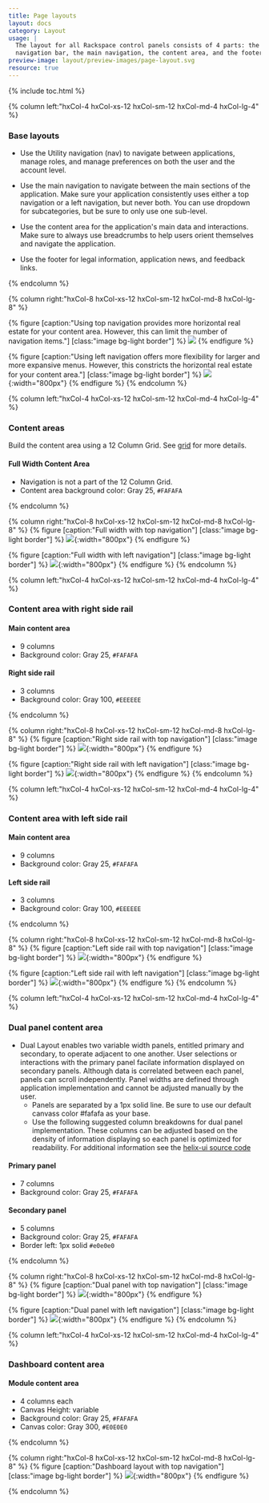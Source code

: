 ```yaml
---
title: Page layouts
layout: docs
category: Layout
usage: |
  The layout for all Rackspace control panels consists of 4 parts: the account
  navigation bar, the main navigation, the content area, and the footer.
preview-image: layout/preview-images/page-layout.svg
resource: true
---
```


{% include toc.html %}

<section class="static-section"  markdown="1">
<div class="hxRow"  markdown="1">
{% column left:"hxCol-4 hxCol-xs-12 hxCol-sm-12 hxCol-md-4 hxCol-lg-4" %}

### Base layouts
- Use the Utility navigation (nav) to navigate between applications, manage roles, and manage preferences on both the user and the account level.

- Use the main navigation to navigate between the main sections of the application. Make sure your application consistently uses either a top navigation or a left navigation, but never both. You can use dropdown for subcategories, but be sure to only use one sub-level.

- Use the content area for the application's main data and interactions. Make sure to always use breadcrumbs to help users orient themselves and navigate the application.

- Use the footer for legal information, application news, and feedback links.

{% endcolumn %}

{% column right:"hxCol-8 hxCol-xs-12 hxCol-sm-12 hxCol-md-8 hxCol-lg-8" %}

{% figure [caption:"Using top navigation provides more horizontal real estate for
your content area. However, this can limit the number of navigation items."] [class:"image bg-light border"] %}
![]({{site.url}}/assets/images/layout/page-layouts/layout-navigation-top.png)
{% endfigure %}

{% figure [caption:"Using left navigation offers more flexibility for larger and
more expansive menus. However, this constricts the horizontal real estate for your
content area."] [class:"image bg-light border"] %}
![]({{site.url}}/assets/images/layout/page-layouts/layout-navigation-side.png){:width="800px"}
{% endfigure %}
{% endcolumn %}
</div>
</section>

<section class="static-section"  markdown="1">
<div class="hxRow"  markdown="1">
{% column left:"hxCol-4 hxCol-xs-12 hxCol-sm-12 hxCol-md-4 hxCol-lg-4" %}

### Content areas

Build the content area using a 12 Column Grid. See [grid](/layout/grid) for more details.

#### Full Width Content Area
- Navigation is not a part of the 12 Column Grid.
- Content area background color: Gray 25, `#FAFAFA`

{% endcolumn %}

{% column right:"hxCol-8 hxCol-xs-12 hxCol-sm-12 hxCol-md-8 hxCol-lg-8" %}
{% figure [caption:"Full width with top navigation"] [class:"image bg-light border"] %}
![]({{site.url}}/assets/images/layout/page-layouts/layout-content-full-top-nav.png){:width="800px"}
{% endfigure %}

{% figure [caption:"Full width with left navigation"] [class:"image bg-light border"] %}
![]({{site.url}}/assets/images/layout/page-layouts/layout-content-full-side-nav.png){:width="800px"}
{% endfigure %}
{% endcolumn %}
</div>
</section>

<section class="static-section"  markdown="1">
<div class="hxRow"  markdown="1">
{% column left:"hxCol-4 hxCol-xs-12 hxCol-sm-12 hxCol-md-4 hxCol-lg-4" %}

### Content area with right side rail

#### Main content area

- 9 columns
- Background color: Gray 25, `#FAFAFA`

#### Right side rail

- 3 columns
- Background color: Gray 100, `#EEEEEE`

{% endcolumn %}

{% column right:"hxCol-8 hxCol-xs-12 hxCol-sm-12 hxCol-md-8 hxCol-lg-8" %}
{% figure [caption:"Right side rail with top navigation"] [class:"image bg-light border"] %}
![]({{site.url}}/assets/images/layout/page-layouts/layout-right-side-rail-top-nav.png){:width="800px"}
{% endfigure %}

{% figure [caption:"Right side rail with left navigation"] [class:"image bg-light border"] %}
![]({{site.url}}/assets/images/layout/page-layouts/layout-right-side-rail-side-nav.png){:width="800px"}
{% endfigure %}
{% endcolumn %}
</div>
</section>

<section class="static-section"  markdown="1">
<div class="hxRow"  markdown="1">
{% column left:"hxCol-4 hxCol-xs-12 hxCol-sm-12 hxCol-md-4 hxCol-lg-4" %}

### Content area with left side rail

#### Main content area

- 9 columns
- Background color: Gray 25, `#FAFAFA`

#### Left side rail
- 3 columns
- Background color: Gray 100, `#EEEEEE`

{% endcolumn %}

{% column right:"hxCol-8 hxCol-xs-12 hxCol-sm-12 hxCol-md-8 hxCol-lg-8" %}
{% figure [caption:"Left side rail with top navigation"] [class:"image bg-light border"] %}
![]({{site.url}}/assets/images/layout/page-layouts/layout-left-side-rail-top-nav.png){:width="800px"}
{% endfigure %}

{% figure [caption:"Left side rail with left navigation"] [class:"image bg-light border"] %}
![]({{site.url}}/assets/images/layout/page-layouts/layout-left-side-rail-side-nav.png){:width="800px"}
{% endfigure %}
{% endcolumn %}
</div>
</section>

<section class="static-section"  markdown="1">
<div class="hxRow"  markdown="1">
{% column left:"hxCol-4 hxCol-xs-12 hxCol-sm-12 hxCol-md-4 hxCol-lg-4" %}

### Dual panel content area

- Dual Layout enables two variable width panels, entitled primary and secondary, to operate adjacent to one another. User selections or interactions with the primary panel facilate information displayed on secondary panels. Although data is correlated between each panel, panels can scroll independently. Panel widths are defined through application implementation and cannot be adjusted manually by the user.
  - Panels are separated by a 1px solid line. Be sure to use our default canvass color #fafafa as your base.
  - Use the following suggested column breakdowns for dual panel implementation. These columns can be adjusted based on the density of information displaying so each panel is optimized for readability. For additional information see the [helix-ui source code](https://rackerlabs.github.io/helix-ui/components/layouts/horizontal-layout-template.html)

#### Primary panel

- 7 columns
- Background color: Gray 25, `#FAFAFA`

#### Secondary panel
- 5 columns
- Background color: Gray 25, `#FAFAFA`
- Border left: 1px solid `#e0e0e0`

{% endcolumn %}

{% column right:"hxCol-8 hxCol-xs-12 hxCol-sm-12 hxCol-md-8 hxCol-lg-8" %}
{% figure [caption:"Dual panel with top navigation"] [class:"image bg-light border"] %}
![]({{site.url}}/assets/images/layout/page-layouts/dual-panel-topnav.png){:width="800px"}
{% endfigure %}

{% figure [caption:"Dual panel with left navigation"] [class:"image bg-light border"] %}
![]({{site.url}}/assets/images/layout/page-layouts/dual-panel-sidenav.png){:width="800px"}
{% endfigure %}
{% endcolumn %}
</div>
</section>


<section class="static-section"  markdown="1">


<div class="hxRow"  markdown="1">
{% column left:"hxCol-4 hxCol-xs-12 hxCol-sm-12 hxCol-md-4 hxCol-lg-4" %}

### Dashboard content area

#### Module content area
- 4 columns each
- Canvas Height: variable
- Background color: Gray 25, `#FAFAFA`
- Canvas color: Gray 300, `#E0E0E0`

{% endcolumn %}

{% column right:"hxCol-8 hxCol-xs-12 hxCol-sm-12 hxCol-md-8 hxCol-lg-8" %}
{% figure [caption:"Dashboard layout with top navigation"] [class:"image bg-light border"] %}
![]({{site.url}}/assets/images/layout/page-layouts/layout-dashboard-top-nav.png){:width="800px"}
{% endfigure %}
<!--
{% figure [caption:"Dashboard layout with side navigation"] [class:"image bg-light border"] %}
![]({{site.cdn_url}}/img/layout/layout-dashboard-side.png)
{% endfigure %}
-->
{% endcolumn %}
</div>
</section>